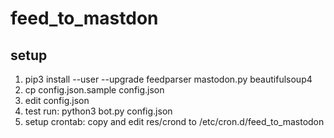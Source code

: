 # feed_to_mastdon

## setup

1. pip3 install --user --upgrade feedparser mastodon.py beautifulsoup4
1. cp config.json.sample config.json
1. edit config.json
1. test run: python3 bot.py config.json
1. setup crontab: copy and edit res/crond to /etc/cron.d/feed_to_mastodon
